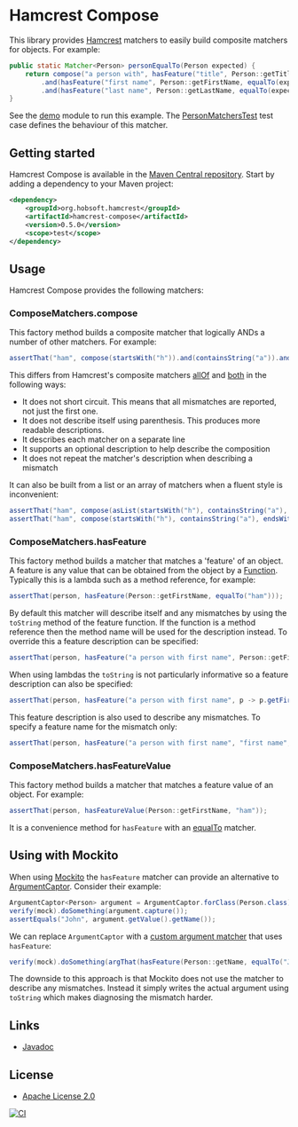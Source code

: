 # Hamcrest Compose

This library provides [Hamcrest](http://hamcrest.org/) matchers to easily build composite matchers for objects. For example:

```java
public static Matcher<Person> personEqualTo(Person expected) {
	return compose("a person with", hasFeature("title", Person::getTitle, equalTo(expected.getTitle())))
		.and(hasFeature("first name", Person::getFirstName, equalTo(expected.getFirstName())))
		.and(hasFeature("last name", Person::getLastName, equalTo(expected.getLastName())));
}
```

See the [demo](demo) module to run this example. The [PersonMatchersTest](demo/src/test/java/org/hobsoft/hamcrest/compose/demo/PersonMatchersTest.java) test case defines the behaviour of this matcher. 

## Getting started

Hamcrest Compose is available in the [Maven Central repository](http://search.maven.org/). Start by adding a dependency to your Maven project:

```xml
<dependency>
	<groupId>org.hobsoft.hamcrest</groupId>
	<artifactId>hamcrest-compose</artifactId>
	<version>0.5.0</version>
	<scope>test</scope>
</dependency>
```

## Usage

Hamcrest Compose provides the following matchers:

### ComposeMatchers.compose

This factory method builds a composite matcher that logically ANDs a number of other matchers. For example:

```java
assertThat("ham", compose(startsWith("h")).and(containsString("a")).and(endsWith("m")));
```

This differs from Hamcrest's composite matchers [allOf](http://hamcrest.org/JavaHamcrest/javadoc/1.3/org/hamcrest/CoreMatchers.html#allOf(org.hamcrest.Matcher...)) and [both](http://hamcrest.org/JavaHamcrest/javadoc/1.3/org/hamcrest/CoreMatchers.html#both(org.hamcrest.Matcher)) in the following ways:

* It does not short circuit. This means that all mismatches are reported, not just the first one.
* It does not describe itself using parenthesis. This produces more readable descriptions.
* It describes each matcher on a separate line
* It supports an optional description to help describe the composition
* It does not repeat the matcher's description when describing a mismatch

It can also be built from a list or an array of matchers when a fluent style is inconvenient:

```java
assertThat("ham", compose(asList(startsWith("h"), containsString("a"), endsWith("m"))));
assertThat("ham", compose(startsWith("h"), containsString("a"), endsWith("m")));
```

### ComposeMatchers.hasFeature

This factory method builds a matcher that matches a 'feature' of an object. A feature is any value that can be obtained from the object by a [Function](https://docs.oracle.com/javase/8/docs/api/java/util/function/Function.html). Typically this is a lambda such as a method reference, for example:

```java
assertThat(person, hasFeature(Person::getFirstName, equalTo("ham")));
```

By default this matcher will describe itself and any mismatches by using the `toString` method of the feature function. If the function is a method reference then the method name will be used for the description instead. To override this a feature description can be specified:

```java
assertThat(person, hasFeature("a person with first name", Person::getFirstName, equalTo("ham")));
```

When using lambdas the `toString` is not particularly informative so a feature description can also be specified:

```java
assertThat(person, hasFeature("a person with first name", p -> p.getFirstName(), equalTo("ham")));
```
	
This feature description is also used to describe any mismatches. To specify a feature name for the mismatch only:

```java
assertThat(person, hasFeature("a person with first name", "first name", p -> p.getFirstName(), equalTo("ham")));
```

### ComposeMatchers.hasFeatureValue

This factory method builds a matcher that matches a feature value of an object. For example:

```java
assertThat(person, hasFeatureValue(Person::getFirstName, "ham"));
```

It is a convenience method for `hasFeature` with an [equalTo](http://hamcrest.org/JavaHamcrest/javadoc/1.3/org/hamcrest/CoreMatchers.html#equalTo(T)) matcher.

## Using with Mockito

When using [Mockito](http://mockito.org/) the `hasFeature` matcher can provide an alternative to [ArgumentCaptor](http://site.mockito.org/mockito/docs/current/org/mockito/Mockito.html#15). Consider their example:

```java
ArgumentCaptor<Person> argument = ArgumentCaptor.forClass(Person.class);
verify(mock).doSomething(argument.capture());
assertEquals("John", argument.getValue().getName());
```

We can replace `ArgumentCaptor` with a [custom argument matcher](http://site.mockito.org/mockito/docs/current/org/mockito/ArgumentMatcher.html) that uses `hasFeature`:

```java
verify(mock).doSomething(argThat(hasFeature(Person::getName, equalTo("John"))));
```

The downside to this approach is that Mockito does not use the matcher to describe any mismatches. Instead it simply writes the actual argument using `toString` which makes diagnosing the mismatch harder.

## Links

* [Javadoc](https://www.markh.me/hamcrest-compose/hamcrest-compose/apidocs/)

## License

* [Apache License 2.0](http://www.apache.org/licenses/LICENSE-2.0.html)

[![CI](https://github.com/markhobson/hamcrest-compose/actions/workflows/ci.yml/badge.svg)](https://github.com/markhobson/hamcrest-compose/actions/workflows/ci.yml)
